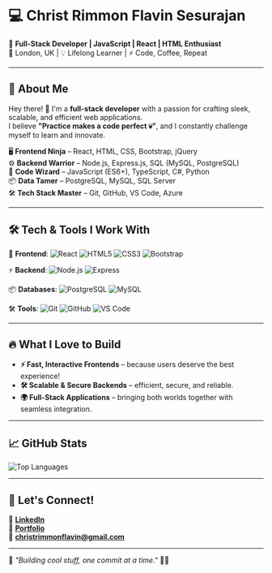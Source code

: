 # 💻 Christ Rimmon Flavin Sesurajan  

🚀 **Full-Stack Developer | JavaScript | React | HTML Enthusiast**  
📍 London, UK | 💡 Lifelong Learner | ⚡ Code, Coffee, Repeat  

---

## 🚀 About Me  
Hey there! 👋 I'm a **full-stack developer** with a passion for crafting sleek, scalable, and efficient web applications.  
I believe **"Practice makes a code perfect 💀"**, and I constantly challenge myself to learn and innovate.  

🖥️ **Frontend Ninja** – React, HTML, CSS, Bootstrap, jQuery  
⚙️ **Backend Warrior** – Node.js, Express.js, SQL (MySQL, PostgreSQL)  
🔢 **Code Wizard** – JavaScript (ES6+), TypeScript, C#, Python  
📦 **Data Tamer** – PostgreSQL, MySQL, SQL Server  
🛠️ **Tech Stack Master** – Git, GitHub, VS Code, Azure  



---

## 🛠️ Tech & Tools I Work With  
🚀 **Frontend**: ![React](https://img.shields.io/badge/React-61DAFB?style=flat&logo=react&logoColor=white) ![HTML5](https://img.shields.io/badge/HTML5-E34F26?style=flat&logo=html5&logoColor=white) ![CSS3](https://img.shields.io/badge/CSS3-1572B6?style=flat&logo=css3&logoColor=white) ![Bootstrap](https://img.shields.io/badge/Bootstrap-563D7C?style=flat&logo=bootstrap&logoColor=white)  

⚡ **Backend**: ![Node.js](https://img.shields.io/badge/Node.js-43853D?style=flat&logo=node.js&logoColor=white) ![Express](https://img.shields.io/badge/Express.js-000000?style=flat&logo=express&logoColor=white)  

📦 **Databases**: ![PostgreSQL](https://img.shields.io/badge/PostgreSQL-316192?style=flat&logo=postgresql&logoColor=white) ![MySQL](https://img.shields.io/badge/MySQL-4479A1?style=flat&logo=mysql&logoColor=white)  

🛠️ **Tools**: ![Git](https://img.shields.io/badge/Git-F05032?style=flat&logo=git&logoColor=white) ![GitHub](https://img.shields.io/badge/GitHub-181717?style=flat&logo=github&logoColor=white) ![VS Code](https://img.shields.io/badge/VS%20Code-007ACC?style=flat&logo=visual%20studio%20code&logoColor=white)  



---

## 🔥 What I Love to Build  
- **⚡ Fast, Interactive Frontends** – because users deserve the best experience!  
- **🛠️ Scalable & Secure Backends** – efficient, secure, and reliable.  
- **🌍 Full-Stack Applications** – bringing both worlds together with seamless integration.  

---

## 📈 GitHub Stats  

![Top Languages](https://github-readme-stats.vercel.app/api/top-langs/?username=ChristSesurajan&layout=compact&theme=radical)  

---

## 🎯 Let's Connect!  
🤝 **[LinkedIn](https://linkedin.com/in/rimmonflavin)**  
🚀 **[Portfolio](https://christsesurajan.co.uk/)**  
📩 **christrimmonflavin@gmail.com**  

---

🔧 _"Building cool stuff, one commit at a time."_ 💙🚀 
